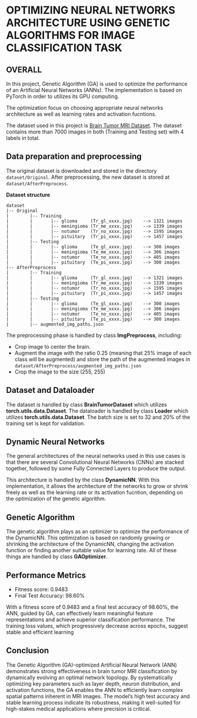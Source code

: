 # OPTIMIZING NEURAL NETWORKS ARCHITECTURE USING GENETIC ALGORITHMS FOR IMAGE CLASSIFICATION TASK

## OVERALL

In this project, Genetic Algorithm (GA) is used to optimize the performance of an Artificial Neural Networks (ANNs). 
The implementation is based on PyTorch in order to utilizes its GPU computing.

The optimization focus on choosing appropriate neural networks architecture as well as learning rates and activation fucntions.

The dataset used in this project is [Brain Tumor MRI Dataset](https://www.kaggle.com/datasets/masoudnickparvar/brain-tumor-mri-dataset). The dataset contains more than 7000 images in both (Training and Testing set) with 4 labels in total. 

## Data preparation and preprocessing
The original dataset is downloaded and stored in the directory `dataset/Original`. After preprocessing, the new dataset is stored at `dataset/AfterPreprocess`. 

**Dataset structure**
```
dataset
|-- Original
|        |-- Training
|        |       |-- glioma     (Tr_gl_xxxx.jpg)    --> 1321 images
|        |       |-- meningioma (Tr_me_xxxx.jpg)    --> 1339 images
|        |       |-- notumor    (Tr_no_xxxx.jpg)    --> 1595 images
|        |       |-- pituitary  (Tr_pi_xxxx.jpg)    --> 1457 images
|        |-- Testing
|        |       |-- glioma     (Te_gl_xxxx.jpg)    --> 300 images
|        |       |-- meningioma (Te_me_xxxx.jpg)    --> 306 images
|        |       |-- notumor    (Te_no_xxxx.jpg)    --> 405 images
|        |       |-- pituitary  (Te_pi_xxxx.jpg)    --> 300 images
|-- AfterPreprocess
|        |-- Training
|        |       |-- glioma     (Tr_gl_xxxx.jpg)    --> 1321 images
|        |       |-- meningioma (Tr_me_xxxx.jpg)    --> 1339 images
|        |       |-- notumor    (Tr_no_xxxx.jpg)    --> 1595 images
|        |       |-- pituitary  (Tr_pi_xxxx.jpg)    --> 1457 images
|        |-- Testing
|        |       |-- glioma     (Te_gl_xxxx.jpg)    --> 300 images
|        |       |-- meningioma (Te_me_xxxx.jpg)    --> 306 images
|        |       |-- notumor    (Te_no_xxxx.jpg)    --> 405 images
|        |       |-- pituitary  (Te_pi_xxxx.jpg)    --> 300 images
|        |-- augmented_img_paths.json
```

The preprocessing phase is handled by class **ImgPreprocess**, including:
- Crop image to center the brain.
- Augment the image with the ratio 0.25 (meaning that 25% image of each class will be augmented) and store the path of the augmented images in `dataset/AfterPreprocess/augmented_img_paths.json`
- Crop the image to the size (255, 255)

## Dataset and Dataloader
The dataset is handled by class **BrainTumorDataset** which utilizes **torch.utils.data.Dataset**. The dataloader is handled by class **Loader** which utilizes **torch.utils.data.Dataset**. The batch size is set to 32 and 20% of the training set is kept for validation.

## Dynamic Neural Networks
The general architectures of the neural networks used in this use cases is that there are several Convolutional Neural Networks (CNNs) are stacked  together, followed by some Fully Connected Layers to produce the output. 

This architecture is handled by the class **DynamicNN**. With this implementation, it allows the architecture of the networks to grow or shrink freely as well as the learning rate or its activation fucntion, depending on the optimization of the genetic algorithm.

## Genetic Algorithm
The genetic algorithm plays as an optimizer to optimize the performance of the DynamicNN. This optimization is based on randomly growing or shrinking the architecture of the DynamicNN, changing the activation function or finding another suitable value for learning rate. All of these things are handled by class **GAOptimizer**.

## Performance Metrics
- Fitness score: 0.9483
- Final Test Accuracy: 98.60%

With a fitness score of 0.9483 and a final test accuracy of 98.60%, the ANN, guided by GA, can effectively learn meaningful feature representations and achieve superior classification performance. The training loss values, which progressively decrease across epochs, suggest stable and efficient learning

## Conclusion
The Genetic Algorithm (GA)-optimized Artificial Neural Network (ANN) demonstrates strong effectiveness in brain tumor MRI classification by dynamically evolving an optimal network topology. By systematically optimizing key parameters such as layer depth, neuron distribution, and activation functions, the GA enables the ANN to efficiently learn complex spatial patterns inherent in MRI images. The model’s high test accuracy and stable learning process indicate its robustness, making it well-suited for high-stakes medical applications where precision is critical.